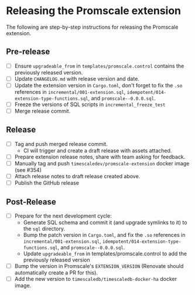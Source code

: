 # Releasing the Promscale extension

The following are step-by-step instructions for releasing the Promscale extension.

## Pre-release
- [ ] Ensure `upgradeable_from` in `templates/promscale.control` contains the previously released version.
- [ ] Update `CHANGELOG.md` with release version and date.
- [ ] Update the extension version in `Cargo.toml`, don't forget to fix the `.so` references in `incremental/001-extension.sql`, `idempotent/014-extension-type-functions.sql`, and `promscale--0.0.0.sql`.
- [ ] Freeze the versions of SQL scripts in `incremental_freeze_test`
- [ ] Merge release commit.

## Release
- [ ] Tag and push merged release commit.
  - CI will trigger and create a draft release with assets attached.
- [ ] Prepare extension release notes, share with team asking for feedback.
- [ ] Manually tag and push `timescaledev/promscale-extension` docker image (see #354)
- [ ] Attach release notes to draft release created above.
- [ ] Publish the GitHub release

## Post-Release
- [ ] Prepare for the next development cycle:
  - Generate SQL schema and commit it (and upgrade symlinks to it) to the `sql` directory.
  - Bump the patch version in `Cargo.toml`, and fix the `.so` references in `incremental/001-extension.sql`, `idempotent/014-extension-type-functions.sql`, and `promscale--0.0.0.sql`.
  - Update `upgradeable_from` in templates/promscale.control to add the previously released version
- [ ] Bump the version in Promscale's `EXTENSION_VERSION` (Renovate should automatically create a PR for this).
- [ ] Add the new version to `timescaledb/timescaledb-docker-ha` docker image.
